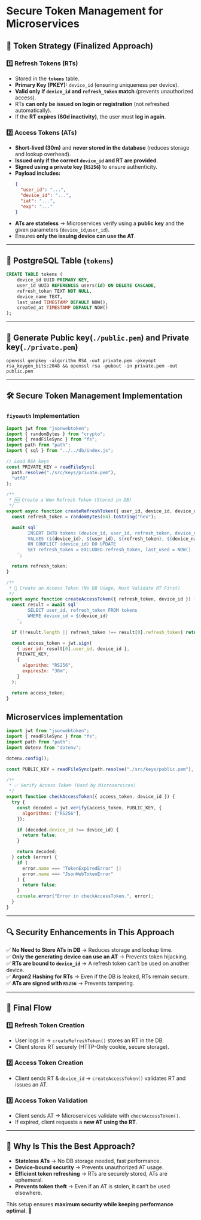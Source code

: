 # Secure Token Management for Microservices

## 🔐 Token Strategy (Finalized Approach)

### **1️⃣ Refresh Tokens (RTs)**

- Stored in the **`tokens`** table.
- **Primary Key (PKEY):** `device_id` (ensuring uniqueness per device).
- **Valid only if `device_id` and `refresh_token` match** (prevents unauthorized access).
- RTs **can only be issued on login or registration** (not refreshed automatically).
- If the **RT expires (60d inactivity)**, the user must **log in again**.

### **2️⃣ Access Tokens (ATs)**

- **Short-lived (30m)** and **never stored in the database** (reduces storage and lookup overhead).
- **Issued only if the correct `device_id` and RT are provided**.
- **Signed using a private key (`RS256`)** to ensure authenticity.
- **Payload includes:**
  ```json
  {
    "user_id": "...",
    "device_id": "...",
    "iat": "...",
    "exp": "..."
  }
  ```
- **ATs are stateless** → Microservices verify using a **public key** and the given parameters (`device_id`,`user_id`).
- Ensures **only the issuing device can use the AT**.

---

## **📌 PostgreSQL Table (`tokens`)**

```sql
CREATE TABLE tokens (
    device_id UUID PRIMARY KEY,
    user_id UUID REFERENCES users(id) ON DELETE CASCADE,
    refresh_token TEXT NOT NULL,
    device_name TEXT,
    last_used TIMESTAMP DEFAULT NOW(),
    created_at TIMESTAMP DEFAULT NOW()
);
```

---

## **🔑 Generate Public key(`./public.pem`) and Private key(`./private.pem`)**

```
openssl genpkey -algorithm RSA -out private.pem -pkeyopt rsa_keygen_bits:2048 && openssl rsa -pubout -in private.pem -out public.pem
```

---

## **🛠 Secure Token Management Implementation**

### `fiyoauth` Implementation
```javascript
import jwt from "jsonwebtoken";
import { randomBytes } from "crypto";
import { readFileSync } from "fs";
import path from "path";
import { sql } from "../../db/index.js";

// Load RSA keys
const PRIVATE_KEY = readFileSync(
  path.resolve("./src/keys/private.pem"),
  "utf8"
);

/**
 * 🆕 Create a New Refresh Token (Stored in DB)
 */
export async function createRefreshToken({ user_id, device_id, device_name }) {
  const refresh_token = randomBytes(64).toString("hex");

  await sql`
        INSERT INTO tokens (device_id, user_id, refresh_token, device_name, last_used, created_at)
        VALUES (${device_id}, ${user_id}, ${refresh_token}, ${device_name}, NOW(), NOW())
        ON CONFLICT (device_id) DO UPDATE
        SET refresh_token = EXCLUDED.refresh_token, last_used = NOW()
    `;

  return refresh_token;
}

/**
 * 🔑 Create an Access Token (No DB Usage, Must Validate RT First)
 */
export async function createAccessToken({ refresh_token, device_id }) {
  const result = await sql`
        SELECT user_id, refresh_token FROM tokens
        WHERE device_id = ${device_id}
    `;

  if (!result.length || refresh_token !== result[0].refresh_token) return false;

  const access_token = jwt.sign(
    { user_id: result[0].user_id, device_id },
    PRIVATE_KEY,
    {
      algorithm: "RS256",
      expiresIn: "30m",
    }
  );

  return access_token;
}
```

## Microservices implementation

```javascript
import jwt from "jsonwebtoken";
import { readFileSync } from "fs";
import path from "path";
import dotenv from "dotenv";

dotenv.config();

const PUBLIC_KEY = readFileSync(path.resolve("./src/keys/public.pem"), "utf8");

/**
 * ✅ Verify Access Token (Used by Microservices)
 */
export function checkAccessToken({ access_token, device_id }) {
  try {
    const decoded = jwt.verify(access_token, PUBLIC_KEY, {
      algorithms: ["RS256"],
    });

    if (decoded.device_id !== device_id) {
      return false;
    }

    return decoded;
  } catch (error) {
    if (
      error.name === "TokenExpiredError" ||
      error.name === "JsonWebTokenError"
    ) {
      return false;
    }
    console.error("Error in checkAccessToken.", error);
  }
}
```

---

## **🔍 Security Enhancements in This Approach**

✅ **No Need to Store ATs in DB** → Reduces storage and lookup time.  
✅ **Only the generating device can use an AT** → Prevents token hijacking.  
✅ **RTs are bound to `device_id`** → A refresh token can’t be used on another device.  
✅ **Argon2 Hashing for RTs** → Even if the DB is leaked, RTs remain secure.
✅ **ATs are signed with `RS256`** → Prevents tampering.

---

## **🔐 Final Flow**

### **1️⃣ Refresh Token Creation**

- User logs in → `createRefreshToken()` stores an RT in the DB.
- Client stores RT securely (HTTP-Only cookie, secure storage).

### **2️⃣ Access Token Creation**

- Client sends RT & `device_id` → `createAccessToken()` validates RT and issues an AT.

### **3️⃣ Access Token Validation**

- Client sends AT → Microservices validate with `checkAccessToken()`.
- If expired, client requests a **new AT using the RT**.

---

## **🚀 Why Is This the Best Approach?**

- **Stateless ATs** → No DB storage needed, fast performance.
- **Device-bound security** → Prevents unauthorized AT usage.
- **Efficient token refreshing** → RTs are securely stored, ATs are ephemeral.
- **Prevents token theft** → Even if an AT is stolen, it can’t be used elsewhere.

This setup ensures **maximum security while keeping performance optimal**. 🚀
